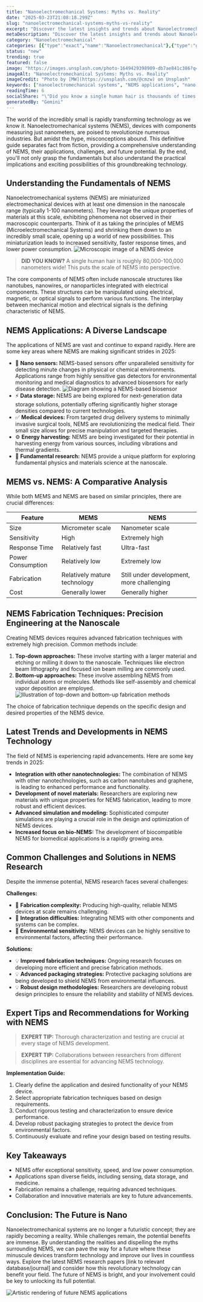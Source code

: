 ```yaml
---
title: "Nanoelectromechanical Systems: Myths vs. Reality"
date: "2025-03-23T21:08:18.299Z"
slug: "nanoelectromechanical-systems-myths-vs-reality"
excerpt: "Discover the latest insights and trends about Nanoelectromechanical Systems. This comprehensive guide covers everything you need to know about Nanoelectromechanical Systems in 2025."
metaDescription: "Discover the latest insights and trends about Nanoelectromechanical Systems. This comprehensive guide covers everything you need to know about Nanoelectrom..."
category: "Nanoelectromechanical"
categories: [{"type":"exact","name":"Nanoelectromechanical"},{"type":"general","name":"Engineering"},{"type":"medium","name":"Microsystems"},{"type":"specific","name":"Sensors"},{"type":"niche","name":"Resonant Sensors"}]
status: "new"
trending: true
featured: false
image: "https://images.unsplash.com/photo-1649429398909-db7ae841c386?q=85&w=1200&fit=max&fm=webp&auto=compress"
imageAlt: "Nanoelectromechanical Systems: Myths vs. Reality"
imageCredit: "Photo by [MW](https://unsplash.com/@cmzw) on Unsplash"
keywords: ["nanoelectromechanical systems", "NEMS applications", "nano sensors", "MEMS vs NEMS", "NEMS technology", "buy NEMS devices", "NEMS research papers", "NEMS market size", "nanoelectromechanical systems tutorial", "NEMS fabrication techniques"]
readingTime: 6
socialShare: "\"Did you know a single human hair is thousands of times wider than a NEMS device?  This incredible miniaturization is revolutionizing technology as we know it.\""
generatedBy: "Gemini"
---
```




The world of the incredibly small is rapidly transforming technology as we know it.  Nanoelectromechanical systems (NEMS), devices with components measuring just nanometers, are poised to revolutionize numerous industries. But amidst the hype, misconceptions abound.  This definitive guide separates fact from fiction, providing a comprehensive understanding of NEMS, their applications, challenges, and future potential.  By the end, you'll not only grasp the fundamentals but also understand the practical implications and exciting possibilities of this groundbreaking technology.

## Understanding the Fundamentals of NEMS

Nanoelectromechanical systems (NEMS) are miniaturized electromechanical devices with at least one dimension in the nanoscale range (typically 1-100 nanometers).  They leverage the unique properties of materials at this scale, exhibiting phenomena not observed in their macroscopic counterparts.  Think of it as taking the principles of MEMS (Microelectromechanical Systems) and shrinking them down to an incredibly small scale, opening up a world of new possibilities.  This miniaturization leads to increased sensitivity, faster response times, and lower power consumption. ![Microscopic image of a NEMS device](https://images.unsplash.com/photo-1689535090070-647b1b194631?q=85&w=1200&fit=max&fm=webp&auto=compress)

> **DID YOU KNOW?**  A single human hair is roughly 80,000-100,000 nanometers wide!  This puts the scale of NEMS into perspective.

The core components of NEMS often include nanoscale structures like nanotubes, nanowires, or nanoparticles integrated with electrical components.  These structures can be manipulated using electrical, magnetic, or optical signals to perform various functions.  The interplay between mechanical motion and electrical signals is the defining characteristic of NEMS.

## NEMS Applications: A Diverse Landscape

The applications of NEMS are vast and continue to expand rapidly.  Here are some key areas where NEMS are making significant strides in 2025:

* 🔑 **Nano sensors:**  NEMS-based sensors offer unparalleled sensitivity for detecting minute changes in physical or chemical environments.  Applications range from highly sensitive gas detectors for environmental monitoring and medical diagnostics to advanced biosensors for early disease detection. ![Diagram showing a NEMS-based biosensor](https://images.unsplash.com/photo-1581686676061-d4d717c7acc9?q=85&w=1200&fit=max&fm=webp&auto=compress)
* ⚡ **Data storage:**  NEMS are being explored for next-generation data storage solutions, potentially offering significantly higher storage densities compared to current technologies.
* ✅ **Medical devices:**  From targeted drug delivery systems to minimally invasive surgical tools, NEMS are revolutionizing the medical field.  Their small size allows for precise manipulation and targeted therapies.
* ⚙️ **Energy harvesting:**  NEMS are being investigated for their potential in harvesting energy from various sources, including vibrations and thermal gradients.
* 🔬 **Fundamental research:**  NEMS provide a unique platform for exploring fundamental physics and materials science at the nanoscale.

## MEMS vs. NEMS: A Comparative Analysis

While both MEMS and NEMS are based on similar principles, there are crucial differences:

| Feature          | MEMS                               | NEMS                                   |
|-----------------|------------------------------------|----------------------------------------|
| Size             | Micrometer scale                     | Nanometer scale                         |
| Sensitivity      | High                                | Extremely high                          |
| Response Time    | Relatively fast                     | Ultra-fast                              |
| Power Consumption | Relatively low                      | Extremely low                           |
| Fabrication      | Relatively mature technology        | Still under development, more challenging |
| Cost             | Generally lower                      | Generally higher                         |

## NEMS Fabrication Techniques: Precision Engineering at the Nanoscale

Creating NEMS devices requires advanced fabrication techniques with extremely high precision.  Common methods include:

1. **Top-down approaches:** These involve starting with a larger material and etching or milling it down to the nanoscale.  Techniques like electron beam lithography and focused ion beam milling are commonly used.
2. **Bottom-up approaches:**  These involve assembling NEMS from individual atoms or molecules.  Methods like self-assembly and chemical vapor deposition are employed.  ![Illustration of top-down and bottom-up fabrication methods](https://images.unsplash.com/photo-1649429398909-db7ae841c386?q=85&w=1200&fit=max&fm=webp&auto=compress)

The choice of fabrication technique depends on the specific design and desired properties of the NEMS device.

## Latest Trends and Developments in NEMS Technology

The field of NEMS is experiencing rapid advancements.  Here are some key trends in 2025:

* **Integration with other nanotechnologies:**  The combination of NEMS with other nanotechnologies, such as carbon nanotubes and graphene, is leading to enhanced performance and functionality.
* **Development of novel materials:**  Researchers are exploring new materials with unique properties for NEMS fabrication, leading to more robust and efficient devices.
* **Advanced simulation and modeling:**  Sophisticated computer simulations are playing a crucial role in the design and optimization of NEMS devices.
* **Increased focus on bio-NEMS:**  The development of biocompatible NEMS for biomedical applications is a rapidly growing area.

## Common Challenges and Solutions in NEMS Research

Despite the immense potential, NEMS research faces several challenges:

**Challenges:**

* 🚫 **Fabrication complexity:**  Producing high-quality, reliable NEMS devices at scale remains challenging.
* 🚫 **Integration difficulties:**  Integrating NEMS with other components and systems can be complex.
* 🚫 **Environmental sensitivity:**  NEMS devices can be highly sensitive to environmental factors, affecting their performance.

**Solutions:**

* 💡 **Improved fabrication techniques:**  Ongoing research focuses on developing more efficient and precise fabrication methods.
* 💡 **Advanced packaging strategies:**  Protective packaging solutions are being developed to shield NEMS from environmental influences.
* 💡 **Robust design methodologies:**  Researchers are developing robust design principles to ensure the reliability and stability of NEMS devices.

## Expert Tips and Recommendations for Working with NEMS

> **EXPERT TIP:**  Thorough characterization and testing are crucial at every stage of NEMS development.

> **EXPERT TIP:** Collaborations between researchers from different disciplines are essential for advancing NEMS technology.

**Implementation Guide:**

1.  Clearly define the application and desired functionality of your NEMS device.
2.  Select appropriate fabrication techniques based on design requirements.
3.  Conduct rigorous testing and characterization to ensure device performance.
4.  Develop robust packaging strategies to protect the device from environmental factors.
5.  Continuously evaluate and refine your design based on testing results.

## Key Takeaways

* NEMS offer exceptional sensitivity, speed, and low power consumption.
* Applications span diverse fields, including sensing, data storage, and medicine.
* Fabrication remains a challenge, requiring advanced techniques.
* Collaboration and innovative materials are key to future advancements.

## Conclusion:  The Future is Nano

Nanoelectromechanical systems are no longer a futuristic concept; they are rapidly becoming a reality.  While challenges remain, the potential benefits are immense. By understanding the realities and dispelling the myths surrounding NEMS, we can pave the way for a future where these minuscule devices transform technology and improve our lives in countless ways.  Explore the latest NEMS research papers [link to relevant database/journal] and consider how this revolutionary technology can benefit your field.  The future of NEMS is bright, and your involvement could be key to unlocking its full potential.

![Artistic rendering of future NEMS applications](https://images.unsplash.com/photo-1700792748342-c7190f4a677f?q=85&w=1200&fit=max&fm=webp&auto=compress)
